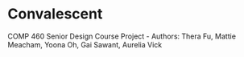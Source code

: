 # Convalescent
COMP 460 Senior Design Course Project - Authors: Thera Fu, Mattie Meacham, Yoona Oh, Gai Sawant, Aurelia Vick
